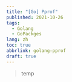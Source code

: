 ```yaml
---
title: "[Go] Pprof"
published: 2021-10-26
tags:
  - Golang
  - GoPackges
lang: zh
toc: true
abbrlink: golang-pprof
draft: true
---
```

>temp

<!--more-->
